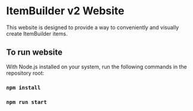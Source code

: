 # ItemBuilder v2 Website

This website is designed to provide a way to conveniently and visually create ItemBuilder items.

## To run website

With Node.js installed on your system, run the following commands in the repository root:

### `npm install`
### `npm run start`
